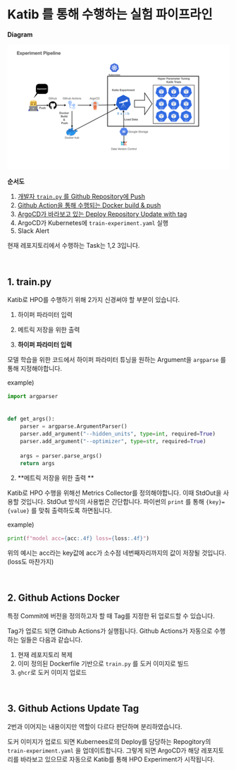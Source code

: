 # Katib 를 통해 수행하는 실험 파이프라인

**Diagram**

<img src="images/diagram.png"/>

**순서도**

1. <u>개발자 `train.py` 를 Github Repository에 Push</u>
2. <u>Github Action을 통해 수행되는 Docker build & push</u>
3. <u>ArgoCD가 바라보고 있는 Deploy Repository Update with tag</u>
4. ArgoCD가 Kubernetes에 `train-experiment.yaml` 실행 
5. Slack Alert



현재 레포지토리에서 수행하는 Task는 1,2 3입니다.

<br/>

## 1. train.py

Katib로 HPO를 수행하기 위해 2가지 신경써야 할 부분이 있습니다.

1. 하이퍼 파라미터 입력
2. 메트릭 저장을 위한 출력

1. **하이퍼 파라미터 입력**

모델 학습을 위한 코드에서 하이퍼 파라미터 튜닝을 원하는 Argument을 `argparse` 를 통해 지정해야합니다.

example)

```python
import argparser


def get_args():
    parser = argparse.ArgumentParser()
    parser.add_argument("--hidden_units", type=int, required=True)
    parser.add_argument("--optimizer", type=str, required=True)

    args = parser.parse_args()
    return args
```

2. **메트릭 저장을 위한 출력 **

Katib로 HPO 수행을 위해선 Metrics Collector를 정의해야합니다. 이때 StdOut을 사용할 것입니다. StdOut 방식의 사용법은 간단합니다. 파이썬의 `print` 를 통해 `{key}={value}` 를 맞춰 출력하도록 하면됩니다.

example)

```python
print(f"model acc={acc:.4f} loss={loss:.4f}")
```

위의 예시는 acc라는 key값에 acc가 소수점 네번째자리까지의 값이 저장될 것입니다. (loss도 마찬가지)

<br/>

## 2. Github Actions Docker

특정 Commit에 버전을 정의하고자 할 때 Tag를 지정한 뒤 업로드할 수 있습니다. 

Tag가 업로드 되면 Github Actions가 실행됩니다. Github Actions가 자동으로 수행하는 일들은 다음과 같습니다.

1. 현재 레포지토리 복제
2. 이미 정의된 Dockerfile 기반으로 `train.py` 를 도커 이미지로 빌드
3. `ghcr`로 도커 이미지 업로드

<br/>

## 3. Github Actions Update Tag

2번과 이어지는 내용이지만 역할이 다르다 판단하며 분리하였습니다. 

도커 이미지가 업로드 되면 Kubernees로의 Deploy를 담당하는 Repogitory의 `train-experiment.yaml` 을 업데이트합니다. 그렇게 되면 ArgoCD가 해당 레포지토리를 바라보고 있으므로 자동으로 Katib를  통해 HPO Experiment가 시작됩니다.







